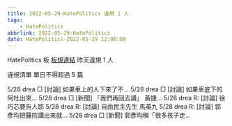 ```yaml
---
title: 2022-05-29-HatePolitics 違規 1 人
tags:
    - HatePolitics
abbrlink: 2022-05-29-HatePolitics
date: HatePolitics-2022-05-29 12:00:00
---
```

HatePolitics 板 [板規連結](https://www.ptt.cc/bbs/HatePolitics/M.1617115262.A.D60.html)
昨天違規 1 人
<!-- more -->

違規清單
單日不得超過 5 篇

5/28 drea □ [討論] 如果車上的人下來了不…
5/28 drea □ [討論] 如果車底下的阿杜出來…
5/28 drea □ [新聞] 「我們再回去講」 黃捷…
5/28 drea R: [討論] 徐巧芯要告人耶
5/28 drea R: [討論] 自由民主先生 馬英九
5/28 drea R: [討論] 郭彥均把醫院講出來就…
5/28 drea □ [新聞] 郭彥均稱「很多孩子走…